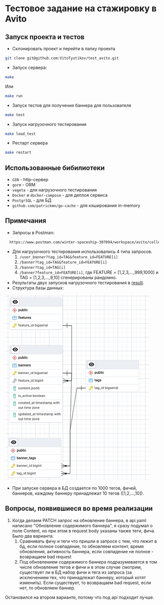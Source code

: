# Тестовое задание на стажировку в Avito

## Запуск проекта и тестов

- Склонировать проект и перейти в папку проекта

```bash 
git clone git@github.com:VitoTyutikov/test_avito.git 
```

- Запуск сервера:

```bash 
make
```

Или

```bash
make run
```

- Запуск тестов для получения баннера для пользователя

```bash
make test
```

- Запуск нагрузочного тестирования

```bash
make load_test
```

- Рестарт сервера

```bash
make restart
```

## Использованные бибилиотеки

- ```GIN``` - http-сервер
- ```gorm``` - ORM
- ```vegeta``` - для нагрузочного тестирования
- ```Docker``` и ```docker-compose``` - для деплоя сервиса
- ```PostgrSQL``` - для БД
- ```github.com/patrickmn/go-cache``` - для кэширования in-memory

## Примечания
- Запросы в Postman: 
```bash
  https://www.postman.com/winter-spaceship-307094/workspace/avito/collection/24758794-42716aa1-7db0-4dbd-9224-bf626dc5e739?action=share&creator=24758794 
```
- Для нагрузочного тестирования использовались 4 типа запросов.
    1. ```/user_banner?tag_id=TAG&feature_id=FEATURE[i]```
    2. ```/banner?tag_id=TAG&feature_id=FEATURE[i]```
    3. ```/banner?tag_id=TAG[i]```
    4. ```/banner?feature_id=FEATURE[i]```,
  где FEATURE = [1,2,3,...,999,1000] и
       TAG = [1,2,3,...,9,10] сгенерированы рандомно.
- Результаты двух запусков нагрузочного тестирования в [result](tests/load/result.txt). 
- Структура базы данных:

![Структура базы данных](readme_images/img.png)

- При запуске сервера в БД создается по 1000 тегов, фичей, баннеров, каждому баннеру принадлежат 10 тегов ([1,2,...,10]).




## Вопросы, появившиеся во время реализации
1. Когда делаем PATCH запрос на обновление баннера, в api.yaml написано "Обновление содержимого баннера", я сразу подумал о поле Content, но при этом в request body указаны также теги, фича. Было два варианта:
   1. Сравнивать фичу и теги что пришли в запросе с тем, что лежит в бд, если полное совпадение, то обновляем контент, время обновления, активность баннера, если совпадение не полное - возвращаем bad request
   2. Под обновлением содержимого баннера подразумевается в том числе обновление тегов и фичи и в этом случае смотрим, существует ли в БД набор фичи и тега из запроса (за исключением тех, что принадлежат баннеру, который хотят изменить). Если существует, то возвращаем bad request, если нет, то обновляем баннер.

  Остановился на втором варианте, потому что под api подходит лучше.

